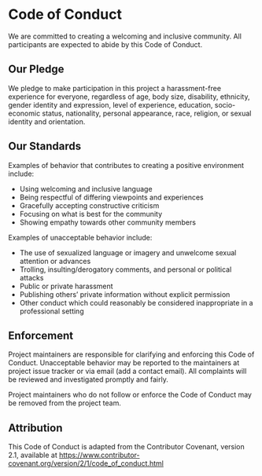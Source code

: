 # Code of Conduct

We are committed to creating a welcoming and inclusive community. All participants are expected to abide by this Code of Conduct.

## Our Pledge

We pledge to make participation in this project a harassment-free experience for everyone, regardless of age, body size, disability, ethnicity, gender identity and expression, level of experience, education, socio-economic status, nationality, personal appearance, race, religion, or sexual identity and orientation.

## Our Standards

Examples of behavior that contributes to creating a positive environment include:

- Using welcoming and inclusive language
- Being respectful of differing viewpoints and experiences
- Gracefully accepting constructive criticism
- Focusing on what is best for the community
- Showing empathy towards other community members

Examples of unacceptable behavior include:

- The use of sexualized language or imagery and unwelcome sexual attention or advances
- Trolling, insulting/derogatory comments, and personal or political attacks
- Public or private harassment
- Publishing others’ private information without explicit permission
- Other conduct which could reasonably be considered inappropriate in a professional setting

## Enforcement

Project maintainers are responsible for clarifying and enforcing this Code of Conduct. Unacceptable behavior may be reported to the maintainers at project issue tracker or via email (add a contact email). All complaints will be reviewed and investigated promptly and fairly.

Project maintainers who do not follow or enforce the Code of Conduct may be removed from the project team.

## Attribution

This Code of Conduct is adapted from the Contributor Covenant, version 2.1, available at <https://www.contributor-covenant.org/version/2/1/code_of_conduct.html>
